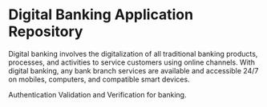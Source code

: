 # Digital Banking Application Repository
Digital banking involves the digitalization of all traditional banking products, processes, and activities to service customers using online channels. With digital banking, any bank branch services are available and accessible 24/7 on mobiles, computers, and compatible smart devices.

Authentication Validation and Verification for banking.
